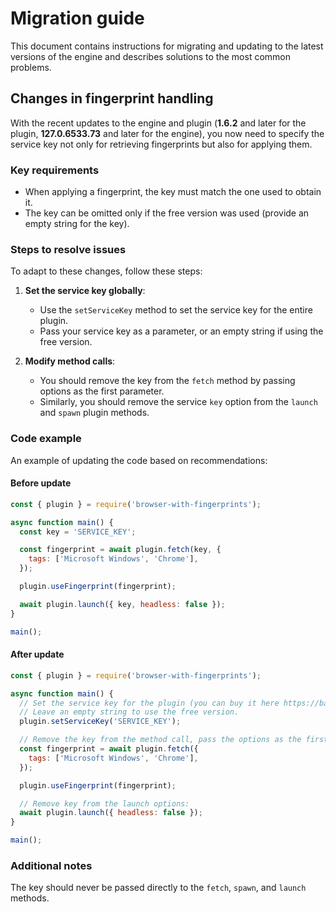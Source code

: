 # Migration guide

This document contains instructions for migrating and updating to the latest versions of the engine and describes solutions to the most common problems.

## Changes in fingerprint handling

With the recent updates to the engine and plugin (**1.6.2** and later for the plugin, **127.0.6533.73** and later for the engine), you now need to specify the service key not only for retrieving fingerprints but also for applying them.

### Key requirements

- When applying a fingerprint, the key must match the one used to obtain it.
- The key can be omitted only if the free version was used (provide an empty string for the key).

### Steps to resolve issues

To adapt to these changes, follow these steps:

1. **Set the service key globally**:

   - Use the `setServiceKey` method to set the service key for the entire plugin.
   - Pass your service key as a parameter, or an empty string if using the free version.

2. **Modify method calls**:

   - You should remove the key from the `fetch` method by passing options as the first parameter.
   - Similarly, you should remove the service `key` option from the `launch` and `spawn` plugin methods.

### Code example

An example of updating the code based on recommendations:

#### Before update

```js
const { plugin } = require('browser-with-fingerprints');

async function main() {
  const key = 'SERVICE_KEY';

  const fingerprint = await plugin.fetch(key, {
    tags: ['Microsoft Windows', 'Chrome'],
  });

  plugin.useFingerprint(fingerprint);

  await plugin.launch({ key, headless: false });
}

main();
```

#### After update

```js
const { plugin } = require('browser-with-fingerprints');

async function main() {
  // Set the service key for the plugin (you can buy it here https://bablosoft.com/directbuy/FingerprintSwitcher/2).
  // Leave an empty string to use the free version.
  plugin.setServiceKey('SERVICE_KEY');

  // Remove the key from the method call, pass the options as the first parameter:
  const fingerprint = await plugin.fetch({
    tags: ['Microsoft Windows', 'Chrome'],
  });

  plugin.useFingerprint(fingerprint);

  // Remove key from the launch options:
  await plugin.launch({ headless: false });
}

main();
```

### Additional notes

The key should never be passed directly to the `fetch`, `spawn`, and `launch` methods.
